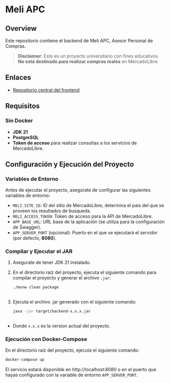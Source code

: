 # Meli APC

## Overview
Este repositorio contiene el backend de Meli APC, Asesor Personal de Compras.

> **Disclaimer**: Este es un proyecto universitario con fines educativos. **No está destinado para realizar compras reales** en MercadoLibre.

## Enlaces
- [Repositorio central del frontend](http://github.com/angelodpadron/meli-apc-front)

## Requisitos

### Sin Docker
- **JDK 21**
- **PostgreSQL**
- **Token de acceso** para realizar consultas a los servicios de MercadoLibre.

## Configuración y Ejecución del Proyecto

### Variables de Entorno
Antes de ejecutar el proyecto, asegúrate de configurar las siguientes variables de entorno:

- `MELI_SITE_ID`: ID del sitio de MercadoLibre, determina el pais del que se proveen los resultados de busqueda.
- `MELI_ACCESS_TOKEN`: Token de acceso para la API de MercadoLibre.
- `APP_BASE_URL`: URL base de la aplicación (se utiliza para la configuración de Swagger).
- `APP_SERVER_PORT` (opcional): Puerto en el que se ejecutará el servidor (por defecto, **8080**).



### Compilar y Ejecutar el JAR
1. Asegurate de tener JDK 21 instalado.
2. En el directorio raíz del proyecto, ejecuta el siguiente comando para compilar el proyecto y generar el archivo `.jar`:

   ```bash
   ./mvnw clean package
  
3. Ejecuta el archivo .jar generado con el siguiente comando:

   ```bash
   java -jar target/backend-x.x.x.jar
  
- Donde `x.x.x` es la version actual del proyecto.

### Ejecución con Docker-Compose
En el directorio raíz del proyecto, ejecuta el siguiente comando:

  ```bash
  docker-compose up
  ```

El servicio estará disponible en http://localhost:8080 o en el puerto que hayas configurado con la variable de entorno `APP_SERVER_PORT`.
